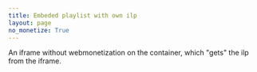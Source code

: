 ```yaml
---
title: Embeded playlist with own ilp
layout: page
no_monetize: True
---
```


An iframe without webmonetization on the container, which "gets" the ilp from the iframe.

<center>
    <script playlist="/playlist" container='playlist' src='/playlist_embed.js'></script>
</center>